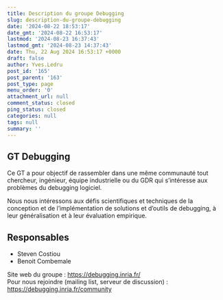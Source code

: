 ```yaml
---
title: Description du groupe Debugging
slug: description-du-groupe-debugging
date: '2024-08-22 18:53:17'
date_gmt: '2024-08-22 16:53:17'
lastmod: '2024-08-23 16:37:43'
lastmod_gmt: '2024-08-23 14:37:43'
date: Thu, 22 Aug 2024 16:53:17 +0000
draft: false
author: Yves.Ledru
post_id: '165'
post_parent: '163'
post_type: page
menu_order: '0'
attachment_url: null
comment_status: closed
ping_status: closed
categories: null
tags: null
summary: ''
---
```


## GT Debugging

Ce GT a pour objectif de rassembler dans une même communauté tout chercheur, ingénieur, équipe industrielle ou du GDR qui s’intéresse aux problèmes du debugging logiciel.

Nous nous intéressons aux défis scientifiques et techniques de la conception et de l’implémentation de solutions et d’outils de debugging, à leur généralisation et à leur évaluation empirique.

## Responsables

  * Steven Costiou
  * Benoit Combemale



Site web du groupe : https://debugging.inria.fr/  
Pour nous rejoindre (mailing list, serveur de discussion) : https://debugging.inria.fr/community
